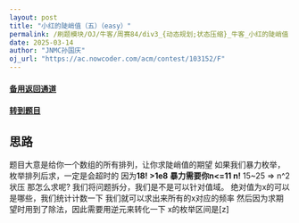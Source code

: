 ```yaml
---
layout: post
title: "小红的陡峭值（五）（easy）"
permalink: /刷题模块/OJ/牛客/周赛84/div3_{动态规划;状态压缩}_牛客_小红的陡峭值（五）（easy）.md/
date: 2025-03-14
author: "JNMC孙国庆"
oj_url: "https://ac.nowcoder.com/acm/contest/103152/F"
---
```


#### [备用返回通道](../../README.md)
#### [转到题目](https://ac.nowcoder.com/acm/contest/103152/F)

## 思路
题目大意是给你一个数组的所有排列，让你求陡峭值的期望
如果我们暴力枚举，枚举排列后求，一定是会超时的
因为**18! >1e8**
**暴力需要你n<=11  n!**
15~25 => n^2状压
那怎么求呢?
我们将问题拆分，我们是不是可以针对值域。
绝对值为x的可以是哪些，我们统计计数一下
我们就可以求出来所有的x对应的频率
然后因为求期望时用到了除法，因此需要用逆元来转化一下
x的枚举区间是[z]

